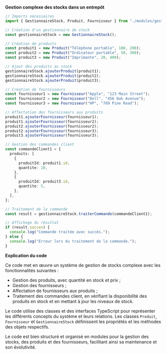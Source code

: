 **Gestion complexe des stocks dans un entrepôt**

```typescript
// Imports nécessaires
import { GestionnaireStock, Produit, Fournisseur } from "./modules/gestionnaire-stock";

// Création d'un gestionnaire de stock
const gestionnaireStock = new GestionnaireStock();

// Création de produits
const produit1 = new Produit("Téléphone portable", 100, 200);
const produit2 = new Produit("Ordinateur portable", 50, 300);
const produit3 = new Produit("Imprimante", 20, 400);

// Ajout des produits au stock
gestionnaireStock.ajouterProduit(produit1);
gestionnaireStock.ajouterProduit(produit2);
gestionnaireStock.ajouterProduit(produit3);

// Création de fournisseurs
const fournisseur1 = new Fournisseur("Apple", "123 Main Street");
const fournisseur2 = new Fournisseur("Dell", "456 Oak Avenue");
const fournisseur3 = new Fournisseur("HP", "789 Pine Road");

// Affectation des fournisseurs aux produits
produit1.ajouterFournisseur(fournisseur1);
produit1.ajouterFournisseur(fournisseur2);
produit2.ajouterFournisseur(fournisseur2);
produit2.ajouterFournisseur(fournisseur3);
produit3.ajouterFournisseur(fournisseur3);

// Gestion des commandes client
const commandeClient1 = {
  produits: [
    {
      produitId: produit1.id,
      quantite: 10,
    },
    {
      produitId: produit3.id,
      quantite: 5,
    },
  ],
};

// Traitement de la commande
const result = gestionnaireStock.traiterCommande(commandeClient1);

// Affichage du résultat
if (result.succes) {
  console.log("Commande traitée avec succès.");
} else {
  console.log("Erreur lors du traitement de la commande.");
}
```

**Explication du code**

Ce code met en œuvre un système de gestion de stocks complexe avec les fonctionnalités suivantes :

* Gestion des produits, avec quantité en stock et prix ;
* Gestion des fournisseurs ;
* Affectation de fournisseurs aux produits ;
* Traitement des commandes client, en vérifiant la disponibilité des produits en stock et en mettant à jour les niveaux de stock.

Le code utilise des classes et des interfaces TypeScript pour représenter les différents concepts du système et leurs relations. Les classes `Produit`, `Fournisseur` et `GestionnaireStock` définissent les propriétés et les méthodes des objets respectifs.

Le code est bien structuré et organisé en modules pour la gestion des stocks, des produits et des fournisseurs, facilitant ainsi sa maintenance et son évolutivité.